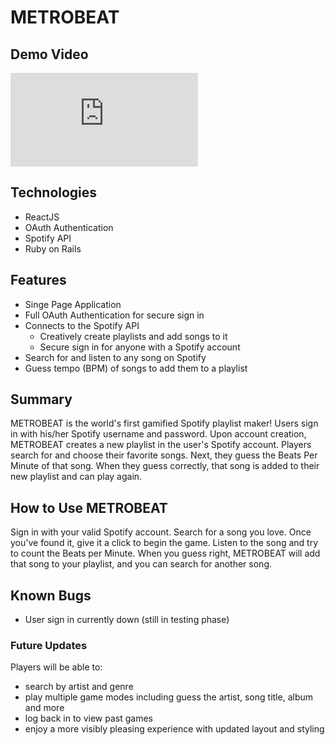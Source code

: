 # METROBEAT

## Demo Video

[![MetroBeat Demo Video](https://www.facebook.com/photo.php?fbid=10156521686688036&set=a.10150147817493036&type=3&theater)](https://youtu.be/_SAf_1fE_Co)

## Technologies

- ReactJS
- OAuth Authentication
- Spotify API
- Ruby on Rails

## Features

- Singe Page Application
- Full OAuth Authentication for secure sign in
- Connects to the Spotify API
  - Creatively create playlists and add songs to it
  - Secure sign in for anyone with a Spotify account
- Search for and listen to any song on Spotify
- Guess tempo (BPM) of songs to add them to a playlist

## Summary

METROBEAT is the world's first gamified Spotify playlist maker! Users sign in with his/her Spotify username and password. Upon account creation, METROBEAT creates a new playlist in the user's Spotify account. Players search for and choose their favorite songs. Next, they guess the Beats Per Minute of that song. When they guess correctly, that song is added to their new playlist and can play again.

## How to Use METROBEAT

Sign in with your valid Spotify account. Search for a song you love. Once you've found it, give it a click to begin the game. Listen to the song and try to count the Beats per Minute. When you guess right, METROBEAT will add that song to your playlist, and you can search for another song.

## Known Bugs

- User sign in currently down (still in testing phase)

### Future Updates

Players will be able to:
- search by artist and genre
- play multiple game modes including guess the artist, song title, album and more
- log back in to view past games
- enjoy a more visibly pleasing experience with updated layout and styling